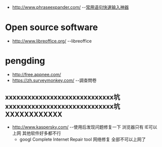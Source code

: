 
* http://www.phraseexpander.com/ --[常用语句快速输入神器](http://www.safecn.net/phraseexpander-help.html)

# Open source software

* http://www.libreoffice.org/ --libreoffice

# pengding

* http://free.appnee.com/
* https://zh.surveymonkey.com/ --調查問卷


## xxxxxxxxxxxxxxxxxxxxxxxxxxxxx坑xxxxxxxxxxxxxxxxxxxxxxxxxxxxx坑XXXXXXXXXXXX

* http://www.kaspersky.com/ --使用后发现问题修复一下  浏览器只有 IE可以上网  其他软件好多都不行 
  * googl Complete Internet Repair  tool  网络修复 全部不可以上网了
